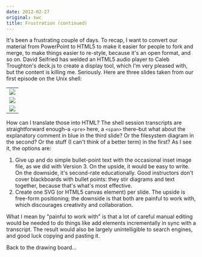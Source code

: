 ```yaml
---
date: 2012-02-27
original: swc
title: Frustration (continued)
---
```

<p>It's been a frustrating couple of days. To recap, I want to convert our material from PowerPoint to HTML5 to make it easier for people to fork and merge, to make things easier to re-style, because it's an open format, and so on. David Seifried has welded an HTML5 audio player to Caleb Troughton's deck.js to create a display tool, which I'm very pleased with, but the content is killing me. Seriously. Here are three slides taken from our first episode on the Unix shell:</p>
<table class="centered">
<tbody>
<tr>
<td><img src="@root/files/2012/02/shell-filedir-08.png" class="centered"></td>
</tr>
<tr>
<td><img src="@root/files/2012/02/shell-filedir-37.png" class="centered"></td>
</tr>
<tr>
<td><img src="@root/files/2012/02/shell-filedir-59.png" class="centered"></td>
</tr>
</tbody>
</table>
<p>How can I translate those into HTML? The shell session transcripts are straightforward enough–a <code>&lt;pre&gt;</code> here, a <code>&lt;span&gt;</code> there–but what about the explanatory comment in blue in the third slide? Or the filesystem diagram in the second? Or the stuff (I can't think of a better term) in the first? As I see it, the options are:</p>
<ol>
<li>Give up and do simple bullet-point text with the occasional inset image file, as we did with Version 3. On the upside, it would be easy to write. On the downside, it's second-rate educationally. Good instructors don't cover blackboards with bullet points: they stir diagrams and text together, because that's what's most effective.</li>
<li>Create one SVG (or HTML5 canvas element) per slide. The upside is free-form positioning; the downside is that both are painful to work with, which discourages creativity and collaboration.</li>
</ol>
<p>What I mean by "painful to work with" is that a lot of careful manual editing would be needed to do things like add elements incrementally in sync with a transcript. The result would also be largely unintelligible to search engines, and good luck copying and pasting it.</p>
<p>Back to the drawing board…</p>
